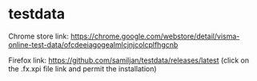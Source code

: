 # testdata

Chrome store link: https://chrome.google.com/webstore/detail/visma-online-test-data/ofcdeeiagogealmlcjnjcolcplfhgcnb

Firefox link: https://github.com/samiljan/testdata/releases/latest (click on the .fx.xpi file link and permit the installation)
